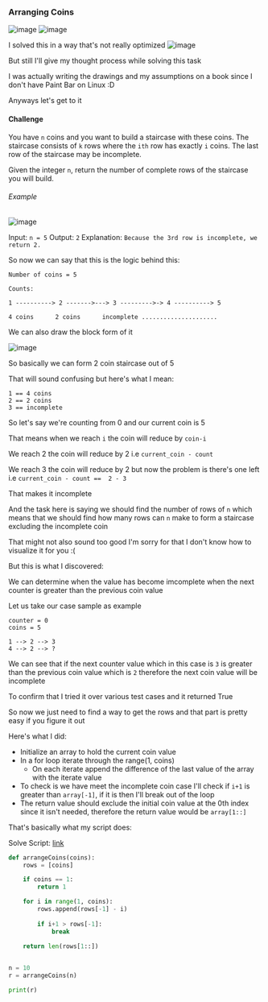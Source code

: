 <h3> Arranging Coins </h3>

![image](https://github.com/h4ckyou/h4ckyou.github.io/assets/127159644/39ae173b-cc5b-423e-a71c-f25fc29bbc68)
![image](https://github.com/h4ckyou/h4ckyou.github.io/assets/127159644/3236ab08-c1e2-4fe8-8e40-b61ca49b0d97)

I solved this in a way that's not really optimized
![image](https://github.com/h4ckyou/h4ckyou.github.io/assets/127159644/39f42264-929e-4957-a9c0-f23655152c52)

But still I'll give my thought process while solving this task

I was actually writing the drawings and my assumptions on a book since I don't have Paint Bar on Linux :D

Anyways let's get to it

<h4> Challenge </h4>

You have `n` coins and you want to build a staircase with these coins. The staircase consists of `k` rows where the `ith` row has exactly `i` coins. The last row of the staircase may be incomplete.

Given the integer `n`, return the number of complete rows of the staircase you will build.

###### Example
![image](https://github.com/h4ckyou/h4ckyou.github.io/assets/127159644/feb01a32-68d5-4aba-ba07-cffafff1cea4)

  Input: `n = 5`
  Output: `2`
  Explanation: `Because the 3rd row is incomplete, we return 2.`

So now we can say that this is the logic behind this:

```
Number of coins = 5

Counts:

1 ----------> 2 ------->---> 3 --------->-> 4 ----------> 5

4 coins      2 coins      incomplete .....................
```

We can also draw the block form of it 

![image](https://github.com/h4ckyou/h4ckyou.github.io/assets/127159644/6e5e32ab-922e-4478-809b-9fa14639f7db)

So basically we can form 2 coin staircase out of 5

That will sound confusing but here's what I mean:

```
1 == 4 coins
2 == 2 coins
3 == incomplete
```

So let's say we're counting from 0 and our current coin is 5

That means when we reach `i` the coin will reduce by `coin-i`

We reach 2 the coin will reduce by 2 i.e `current_coin - count`

We reach 3 the coin will reduce by 2 but now the problem is there's one left i.e `current_coin - count ==  2 - 3`

That makes it incomplete

And the task here is saying we should find the number of rows of `n` which means that we should find how many rows can `n` make  to form a staircase excluding the incomplete coin

That might not also sound too good I'm sorry for that I don't know how to visualize it for you :(

But this is what I discovered:

We can determine when the value has become imcomplete when the next counter is greater than the previous coin value

Let us take our case sample as example

```
counter = 0
coins = 5

1 --> 2 --> 3
4 --> 2 --> ?
```

We can see that if the next counter value which in this case is `3` is greater than the previous coin value which is `2` therefore the next coin value will be incomplete

To confirm that I tried it over various test cases and it returned True 

So now we just need to find a way to get the rows and that part is pretty easy if you figure it out

Here's what I did:
- Initialize an array to hold the current coin value
- In a for loop iterate through the range(1, coins)
  - On each iterate append the difference of the last value of the array with the iterate value
- To check is we have meet the incomplete coin case I'll check if `i+1` is greater than `array[-1]`, if it is then I'll break out of the loop
- The return value should exclude the initial coin value at the 0th index since it isn't needed, therefore the return value would be `array[1::]`

That's basically what my script does:

Solve Script: [link]()

```python
def arrangeCoins(coins):
    rows = [coins]

    if coins == 1:
        return 1

    for i in range(1, coins):
        rows.append(rows[-1] - i)
        
        if i+1 > rows[-1]:
            break
    
    return len(rows[1::])


n = 10
r = arrangeCoins(n)

print(r)
```





